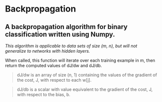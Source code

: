 # Backpropagation
 ## A backpropagation algorithm for binary classification written using Numpy.  
 *This algorithm is applicable to data sets of size (m, n), but will not generalize to networks with hidden layers.*
 
 When called, this function will iterate over each training example in m, then return the computed values of dJ/dw and dJ/db. 
  
 >dJ/dw is an array of size (n, 1) containing the values of the gradient of the cost, J, with respect to each w[j].
 
 >dJ/db is a scalar with value equivalent to the gradient of the cost, J, with respect to the bias, b. 
 
